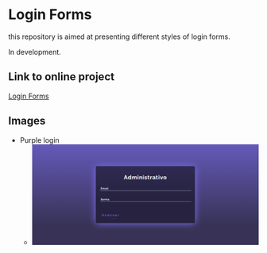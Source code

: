 
# Login Forms

this repository is aimed at presenting different styles of login forms.

In development.


## Link to online project

[Login Forms](https://login-forms-beige.vercel.app)


## Images

- Purple login
  - <img width="600" heigth="400" src="/src/assets/Purple_login.png" />
